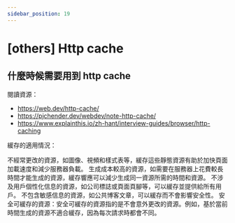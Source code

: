 ```yaml
---
sidebar_position: 19
---
```


# [others] Http cache

## 什麼時候需要用到 http cache

閱讀資源：

- https://web.dev/http-cache/
- https://pjchender.dev/webdev/note-http-cache/
- https://www.explainthis.io/zh-hant/interview-guides/browser/http-caching

緩存的適用情況：

不經常更改的資源，如圖像、視頻和樣式表等，緩存這些靜態資源有助於加快頁面加載速度和減少服務器負載。
生成成本較高的資源，如需要在服務器上花費較長時間才能生成的資源，緩存響應可以減少生成同一資源所需的時間和資源。
不涉及用戶個性化信息的資源，如公司標誌或頁面頁腳等，可以緩存並提供給所有用戶。
不包含敏感信息的資源，如公共博客文章，可以緩存而不會影響安全性。
安全可緩存的資源：安全可緩存的資源指的是不會意外更改的資源。例如，基於當前時間生成的資源不適合緩存，因為每次請求時都會不同。
